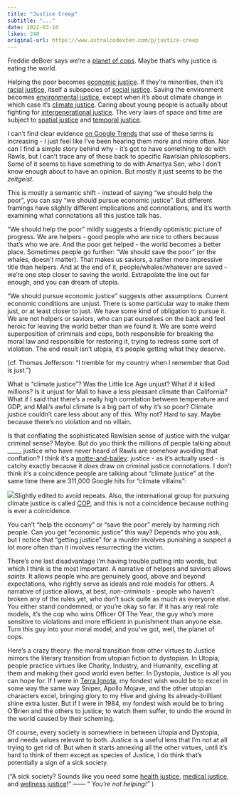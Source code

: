 ```yaml
---
title: "Justice Creep"
subtitle: "..."
date: 2022-03-16
likes: 248
original-url: https://www.astralcodexten.com/p/justice-creep
---
```

Freddie deBoer says we’re a [planet of cops](https://freddiedeboer.substack.com/p/planet-of-cops?s=r). Maybe that’s why justice is eating the world.

Helping the poor becomes [economic justice](https://en.wikipedia.org/wiki/Economic_justice). If they’re minorities, then it’s [racial justice](https://www.aclu.org/issues/racial-justice), itself a subspecies of [social justice](http://everythingintheworld). Saving the environment becomes [environmental justice](https://www.epa.gov/environmentaljustice), except when it’s about climate change in which case it’s [climate justice](https://en.wikipedia.org/wiki/Climate_justice). Caring about young people is actually about fighting for [intergenerational justice](https://www.oecd.org/gov/youth-and-intergenerational-justice/). The very laws of space and time are subject to [spatial justice](https://en.wikipedia.org/wiki/Spatial_justice) and [temporal justice](https://www.cambridge.org/core/journals/journal-of-social-policy/article/abs/temporal-justice/C19E923FB188E759B9ABA9E4B6823F56).

I can’t find clear evidence [on Google Trends](https://trends.google.com/trends/explore?date=all&geo=US&q=%22climate%20justice%22,%22environmental%20justice%22,%22intergenerational%20justice%22) that use of these terms is increasing - I just feel like I’ve been hearing them more and more often. Nor can I find a simple story behind why - it’s got to have something to do with Rawls, but I can’t trace any of these back to specific Rawlsian philosophers. Some of it seems to have something to do with Amartya Sen, who I don’t know enough about to have an opinion. But mostly it just seems to be the _zeitgeist_.

This is mostly a semantic shift - instead of saying “we should help the poor”, you can say “we should pursue economic justice”. But different framings have slightly different implications and connotations, and it’s worth examining what connotations all this justice talk has.

“We should help the poor” mildly suggests a friendly optimistic picture of progress. We are helpers - good people who are nice to others because that’s who we are. And the poor get helped - the world becomes a better place. Sometimes people go further: “We should save the poor” (or the whales, doesn’t matter). That makes us saviors, a rather more impressive title than helpers. And at the end of it, people/whales/whatever are saved - we’re one step closer to saving the world. Extrapolate the line out far enough, and you can dream of utopia.

“We should pursue economic justice” suggests other assumptions. Current economic conditions are unjust. There is some particular way to make them just, or at least closer to just. We have some kind of obligation to pursue it. We are not helpers or saviors, who can pat ourselves on the back and feel heroic for leaving the world better than we found it. We are some weird superposition of criminals and cops, both responsible for breaking the moral law and responsible for restoring it, trying to redress some sort of violation. The end result isn’t utopia, it’s people getting what they deserve. 

(cf. Thomas Jefferson: “I tremble for my country when I remember that God is just.”)

What is “climate justice”? Was the Little Ice Age unjust? What if it killed millions? Is it unjust for Mali to have a less pleasant climate than California? What if I said that there’s a really high correlation between temperature and GDP, and Mali’s awful climate is a big part of why it’s so poor? Climate justice couldn’t care less about any of this. Why not? Hard to say. Maybe because there’s no violation and no villain.

Is that conflating the sophisticated Rawlsian sense of justice with the vulgar criminal sense? Maybe. But do you think the millions of people talking about _____ justice who have never heard of Rawls are somehow avoiding that conflation? I think it’s a [motte-and-bailey](https://slatestarcodex.com/2014/11/03/all-in-all-another-brick-in-the-motte/): justice - as it’s actually used - is catchy exactly because it _does_ draw on criminal justice connotations. I don’t think it’s a coincidence people are talking about “climate justice” at the same time there are 311,000 Google hits for “climate villains”:

[![](https://substackcdn.com/image/fetch/w_1456,c_limit,f_auto,q_auto:good,fl_progressive:steep/https%3A%2F%2Fbucketeer-e05bbc84-baa3-437e-9518-adb32be77984.s3.amazonaws.com%2Fpublic%2Fimages%2F7735a02f-d602-4ecc-9ff4-1aa66489aa7f_617x806.png)](https://substackcdn.com/image/fetch/f_auto,q_auto:good,fl_progressive:steep/https%3A%2F%2Fbucketeer-e05bbc84-baa3-437e-9518-adb32be77984.s3.amazonaws.com%2Fpublic%2Fimages%2F7735a02f-d602-4ecc-9ff4-1aa66489aa7f_617x806.png)Slightly edited to avoid repeats. Also, the international group for pursuing climate justice is called [COP](https://unfccc.int/process/bodies/supreme-bodies/conference-of-the-parties-cop), and this is not a coincidence because nothing is ever a coincidence.

You can’t “help the economy” or “save the poor” merely by harming rich people. Can you get “economic justice” this way? Depends who you ask, but I notice that “getting justice” for a murder involves punishing a suspect a lot more often than it involves resurrecting the victim. 

There’s one last disadvantage I’m having trouble putting into words, but which I think is the most important. A narrative of helpers and saviors allows _saints_. It allows people who are genuinely good, above and beyond expectations, who rightly serve as ideals and role models for others. A narrative of justice allows, at best, _non-criminals_ \- people who haven’t broken any of the rules yet, who don’t suck quite as much as everyone else. You either stand condemned, or you’re okay so far. If it has any real role models, it’s the cop who wins Officer Of The Year, the guy who’s more sensitive to violations and more efficient in punishment than anyone else. Turn this guy into your moral model, and you’ve got, well, the planet of cops.

Here’s a crazy theory: the moral transition from other virtues to Justice mirrors the literary transition from utopian fiction to dystopian. In Utopia, people practice virtues like Charity, Industry, and Humanity, excelling at them and making their good world even better. In Dystopia, Justice is all you can hope for. If I were in [Terra Ignota](https://amzn.to/37DKzKB), my fondest wish would be to excel in some way the same way Sniper, Apollo Mojave, and the other utopian characters excel, bringing glory to my Hive and giving its already-brilliant shine extra luster. But if I were in 1984, my fondest wish would be to bring O’Brien and the others to justice; to watch them suffer, to undo the wound in the world caused by their scheming.

Of course, every society is somewhere in between Utopia and Dystopia, and needs values relevant to both. Justice is a useful lens that I’m not at all trying to get rid of. But when it starts annexing all the other virtues, until it’s hard to think of them except as species of Justice, I do think that’s potentially a sign of a sick society.

(“A sick society? Sounds like you need some [health justice](https://www.wcl.american.edu/impact/initiatives-programs/health/events/healthjustice2020/whatishealthjustice/), [medical justice](https://www.msms.org/About-MSMS/News-Media/apply-now-for-medical-justice-in-advocacy-fellowship), and [wellness justice](https://www.thealchemistskitchen.com/pages/wellnessjustice)!” —— “ _You’re not helping!”_ )
